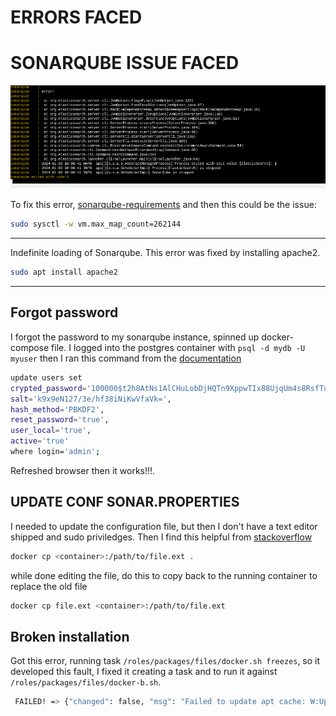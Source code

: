 # ERRORS FACED

# SONARQUBE ISSUE FACED


![sonar](./assets/sonar.png)

To fix this error, [sonarqube-requirements](https://docs.sonarsource.com/sonarqube/9.9/requirements/prerequisites-and-overview/) and then this could be the issue:

```sh
sudo sysctl -w vm.max_map_count=262144
```
---

Indefinite loading of Sonarqube. This error was fixed by installing apache2. 

```sh
sudo apt install apache2
```
---

## Forgot password
I forgot the password to my sonarqube instance, spinned up docker-compose file. I logged into the postgres container with `psql -d mydb -U myuser` then I ran this command from the [documentation](https://docs.sonarsource.com/sonarqube/latest/instance-administration/security/)

```sh
update users set
crypted_password='100000$t2h8AtNs1AlCHuLobDjHQTn9XppwTIx88UjqUm4s8RsfTuXQHSd/fpFexAnewwPsO6jGFQUv/24DnO55hY6Xew==',
salt='k9x9eN127/3e/hf38iNiKwVfaVk=',
hash_method='PBKDF2',
reset_password='true',
user_local='true',
active='true'
where login='admin';
```

Refreshed browser then it works!!!.


## UPDATE CONF SONAR.PROPERTIES
I needed to update the configuration file, but then I don't have a text editor shipped and sudo priviledges. Then I find this helpful from [stackoverflow](https://stackoverflow.com/questions/30853247/how-do-i-edit-a-file-after-i-shell-to-a-docker-container)

```sh
docker cp <container>:/path/to/file.ext .
```

while done editing the file, do this to copy back to the running container to replace the old file

```sh
docker cp file.ext <container>:/path/to/file.ext
```

## Broken installation
Got this error, running task `/roles/packages/files/docker.sh freezes`, so it developed this fault, I fixed it creating a task and to run it against `/roles/packages/files/docker-b.sh`. 

```sh
 FAILED! => {"changed": false, "msg": "Failed to update apt cache: W:Updating from such a repository can't be done securely, and is therefore disabled by default., W:See apt-secure(8) manpage for repository creation and user configuration details., W:GPG error: https://download.docker.com/linux/ubuntu jammy InRelease: The following signatures couldn't be verified because the public key is not available: NO_PUBKEY 7EA0A9C3F273FCD8, E:The repository 'https://download.docker.com/linux/ubuntu jammy InRelease' is not signed."}
```

